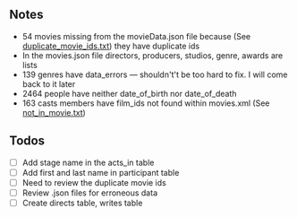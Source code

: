 ## Notes

- 54 movies missing from the movieData.json file because (See [duplicate_movie_ids.txt](duplicate_movie_ids.txt))
they have duplicate ids
- In the movies.json file directors, producers, studios, genre, awards are lists
- 139 genres have data_errors &mdash; shouldn't't be too hard to fix. I will come back to it later
- 2464 people have neither date_of_birth nor date_of_death
- 163 casts members have film_ids not found within movies.xml (See [not_in_movie.txt](not_in_movie.txt))

## Todos
- [ ] Add stage name in the acts_in table
- [ ] Add first and last name in participant table
- [ ] Need to review the duplicate movie ids
- [ ] Review .json files for erroneous data
- [ ] Create directs table, writes table